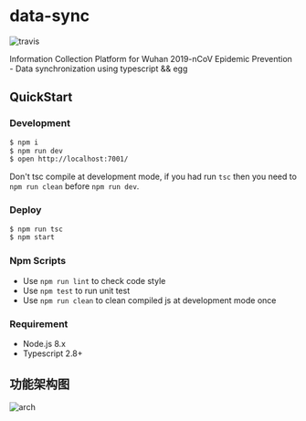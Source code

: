 # data-sync

![travis](https://travis-ci.com/wuhan2020/data-sync.svg?branch=master)

Information Collection Platform for Wuhan 2019-nCoV Epidemic Prevention - Data synchronization
using typescript && egg

## QuickStart

### Development

```bash
$ npm i
$ npm run dev
$ open http://localhost:7001/
```

Don't tsc compile at development mode, if you had run `tsc` then you need to `npm run clean` before `npm run dev`.

### Deploy

```bash
$ npm run tsc
$ npm start
```

### Npm Scripts

- Use `npm run lint` to check code style
- Use `npm test` to run unit test
- Use `npm run clean` to clean compiled js at development mode once

### Requirement

- Node.js 8.x
- Typescript 2.8+

## 功能架构图

![arch](http://api.hypertrons.io/umlrenderer/github/wuhan2020/data-sync?path=static/architecture.puml)
